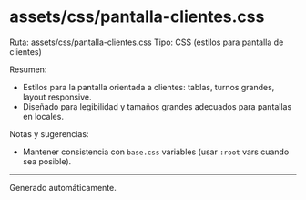 # assets/css/pantalla-clientes.css

Ruta: assets/css/pantalla-clientes.css
Tipo: CSS (estilos para pantalla de clientes)

Resumen:
- Estilos para la pantalla orientada a clientes: tablas, turnos grandes, layout responsive.
- Diseñado para legibilidad y tamaños grandes adecuados para pantallas en locales.

Notas y sugerencias:
- Mantener consistencia con `base.css` variables (usar `:root` vars cuando sea posible).

---
Generado automáticamente.